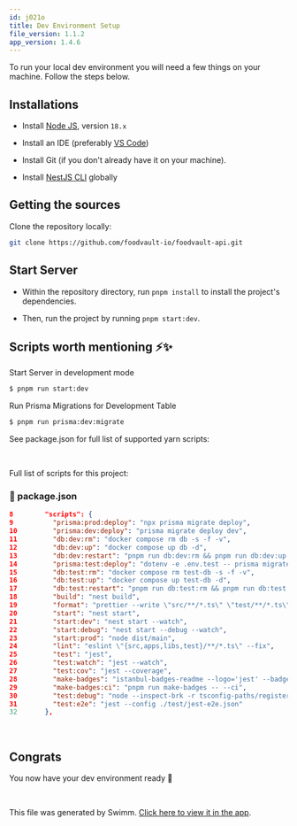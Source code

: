 ```yaml
---
id: j021o
title: Dev Environment Setup
file_version: 1.1.2
app_version: 1.4.6
---
```


To run your local dev environment you will need a few things on your machine. Follow the steps below.

## Installations

*   Install [Node JS](https://nodejs.org/en/download/), version `18.x`
    
*   Install an IDE (preferably [VS Code](https://code.visualstudio.com/))
    
*   Install Git (if you don't already have it on your machine).
    
*   Install [NestJS CLI](https://docs.nestjs.com/) globally
    

## Getting the sources

Clone the repository locally:

```bash
git clone https://github.com/foodvault-io/foodvault-api.git
```

## Start Server

*   Within the repository directory, run `pnpm install` to install the project's dependencies.
    
*   Then, run the project by running `pnpm start:dev`.
    

## Scripts worth mentioning ⚡️✨

Start Server in development mode

```bash
$ pnpm run start:dev
```

Run Prisma Migrations for Development Table

```bash
$ pnpm run prisma:dev:migrate
```

See package.json for full list of supported yarn scripts:

<br/>

Full list of scripts for this project:
<!-- NOTE-swimm-snippet: the lines below link your snippet to Swimm -->
### 📄 package.json
```json
8        "scripts": {
9          "prisma:prod:deploy": "npx prisma migrate deploy",
10         "prisma:dev:deploy": "prisma migrate deploy dev",
11         "db:dev:rm": "docker compose rm db -s -f -v",
12         "db:dev:up": "docker compose up db -d",
13         "db:dev:restart": "pnpm run db:dev:rm && pnpm run db:dev:up && sleep 1 && npm run prisma:dev:deploy",
14         "prisma:test:deploy": "dotenv -e .env.test -- prisma migrate deploy dev",
15         "db:test:rm": "docker compose rm test-db -s -f -v",
16         "db:test:up": "docker compose up test-db -d",
17         "db:test:restart": "pnpm run db:test:rm && pnpm run db:test:up && sleep 1 && npm run prisma:test:deploy",
18         "build": "nest build",
19         "format": "prettier --write \"src/**/*.ts\" \"test/**/*.ts\"",
20         "start": "nest start",
21         "start:dev": "nest start --watch",
22         "start:debug": "nest start --debug --watch",
23         "start:prod": "node dist/main",
24         "lint": "eslint \"{src,apps,libs,test}/**/*.ts\" --fix",
25         "test": "jest",
26         "test:watch": "jest --watch",
27         "test:cov": "jest --coverage",
28         "make-badges": "istanbul-badges-readme --logo='jest' --badge-style='plastic'",
29         "make-badges:ci": "pnpm run make-badges -- --ci",
30         "test:debug": "node --inspect-brk -r tsconfig-paths/register -r ts-node/register node_modules/.bin/jest --runInBand",
31         "test:e2e": "jest --config ./test/jest-e2e.json"
32       },
```

<br/>

## Congrats

You now have your dev environment ready 🎉

<br/>

This file was generated by Swimm. [Click here to view it in the app](/repos/Z2l0aHViJTNBJTNBZm9vZHZhdWx0LWFwaSUzQSUzQWZvb2R2YXVsdC1pbw==/docs/j021o).
